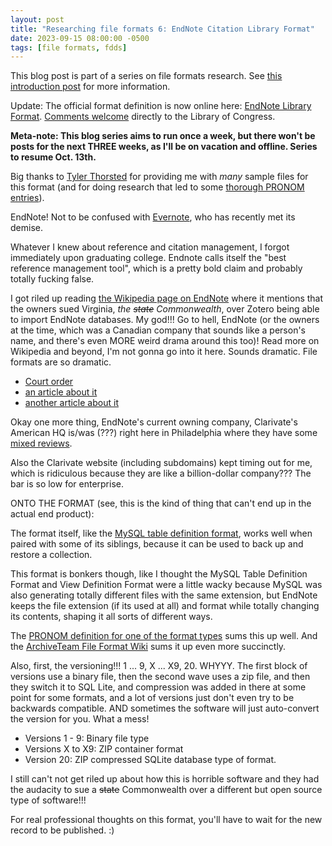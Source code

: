```yaml
---
layout: post
title: "Researching file formats 6: EndNote Citation Library Format"
date: 2023-09-15 08:00:00 -0500
tags: [file formats, fdds]
---
```


This blog post is part of a series on file formats research. See [this introduction post](https://bits.ashleyblewer.com/blog/2023/08/04/researching-file-formats-library-of-congress-sustainability-of-digital-formats/) for more information.

Update: The official format definition is now online here: [EndNote Library Format](https://www.loc.gov/preservation/digital/formats/fdd/fdd000489.shtml). [Comments welcome](https://www.loc.gov/preservation/digital/formats/contact_format.shtml) directly to the Library of Congress.

**Meta-note: This blog series aims to run once a week, but there won't be posts for the next THREE weeks, as I'll be on vacation and offline. Series to resume Oct. 13th.**

Big thanks to [Tyler Thorsted](https://preservation.tylerthorsted.com/) for providing me with _many_ sample files for this format (and for doing research that led to some [thorough PRONOM entries](https://www.nationalarchives.gov.uk/PRONOM/fmt/325)).

EndNote! Not to be confused with [Evernote](https://arstechnica.com/gadgets/2023/07/evernote-the-memory-app-people-forgot-about-lays-off-entire-us-staff/), who has recently met its demise. 

Whatever I knew about reference and citation management, I forgot immediately upon graduating college. Endnote calls itself the "best reference management tool", which is a pretty bold claim and probably totally fucking false.

I got riled up reading [the Wikipedia page on EndNote](https://en.wikipedia.org/wiki/EndNote) where it mentions that the owners sued Virginia, *the ~~state~~ Commonwealth*, over Zotero being able to import EndNote databases. My god!!! Go to hell, EndNote (or the owners at the time, which was a Canadian company that sounds like a person's name, and there's even MORE weird drama around this too)! Read more on Wikipedia and beyond, I'm not gonna go into it here. Sounds dramatic. File formats are so dramatic.

- [Court order](https://web.archive.org/web/20090124084642/https://www.courthousenews.com/2008/09/17/ReutersvVirginia.pdf)
- [an article about it]([https://libraries.mit.edu/news/endnote-zotero/1207/](https://libraries.mit.edu/news/endnote-zotero/1207/))
- [another article about it](https://arstechnica.com/information-technology/2009/06/thomson-reuters-suit-against-zotero-software-dismissed/)

Okay one more thing, EndNote's current owning company, Clarivate's American HQ is/was (???) right here in Philadelphia where they have some [mixed reviews](https://www.glassdoor.com/Reviews/Clarivate-Philadelphia-Reviews-EI_IE1556432.0,9_IL.10,22_IM676.htm?filter.iso3Language=eng).

Also the Clarivate website (including subdomains) kept timing out for me, which is ridiculous because they are like a billion-dollar company??? The bar is so low for enterprise.

ONTO THE FORMAT (see, this is the kind of thing that can't end up in the actual end product):

The format itself, like the [MySQL table definition format](https://bits.ashleyblewer.com/blog/2023/08/11/researching-file-formats-2-mysql-table-definition-format/), works well when paired with some of its siblings, because it can be used to back up and restore a collection.

This format is bonkers though, like I thought the MySQL Table Definition Format and View Definition Format were a little wacky because MySQL was also generating totally different files with the same extension, but EndNote keeps the file extension (if its used at all) and format while totally changing its contents, shaping it all sorts of different ways.

The [PRONOM definition for one of the format types](https://www.nationalarchives.gov.uk/PRONOM/fmt/325) sums this up well. And the [ArchiveTeam File Format Wiki](http://fileformats.archiveteam.org/wiki/EndNote_Library) sums it up even more succinctly.

Also, first, the versioning!!! 1 ... 9, X ... X9, 20. WHYYY. The first block of versions use a binary file, then the second wave uses a zip file, and then they switch it to SQL Lite, and compression was added in there at some point for some formats, and a lot of versions just don't even try to be backwards compatible. AND sometimes the software will just auto-convert the version for you. What a mess!

- Versions 1 - 9: Binary file type
- Versions X to X9: ZIP container format
- Version 20: ZIP compressed SQLite database type of format. 


I still can't not get riled up about how this is horrible software and they had the audacity to sue a ~~state~~ Commonwealth over a different but open source type of software!!!

For real professional thoughts on this format, you'll have to wait for the new record to be published. :)











